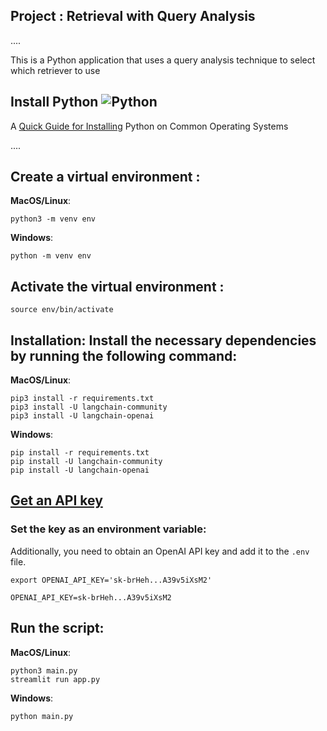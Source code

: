 ## Project : Retrieval with Query Analysis
....
>  
This is a Python application that uses a query analysis technique to select which retriever to use

## **Install Python** ![Python](img/python_65.png)

A [Quick Guide for Installing](https://github.com/PackeTsar/Install-Python/blob/master/README.md#install-python-) Python on Common Operating Systems

....

## Create a virtual environment :

**MacOS/Linux**:
```
python3 -m venv env
```
**Windows**:
```
python -m venv env
```

## Activate the virtual environment :
```
source env/bin/activate
```

## Installation: Install the necessary dependencies by running the following command:
**MacOS/Linux**:
```
pip3 install -r requirements.txt
pip3 install -U langchain-community
pip3 install -U langchain-openai
```
**Windows**:
```
pip install -r requirements.txt
pip install -U langchain-community
pip install -U langchain-openai
```

## [Get an API key](https://platform.openai.com/account/api-keys)

### Set the key as an environment variable:
Additionally, you need to obtain an OpenAI API key and add it to the `.env` file.

`export OPENAI_API_KEY='sk-brHeh...A39v5iXsM2'`

```
OPENAI_API_KEY=sk-brHeh...A39v5iXsM2
```

## Run the script:

**MacOS/Linux**:
```
python3 main.py
streamlit run app.py
```
**Windows**:
```
python main.py
```


